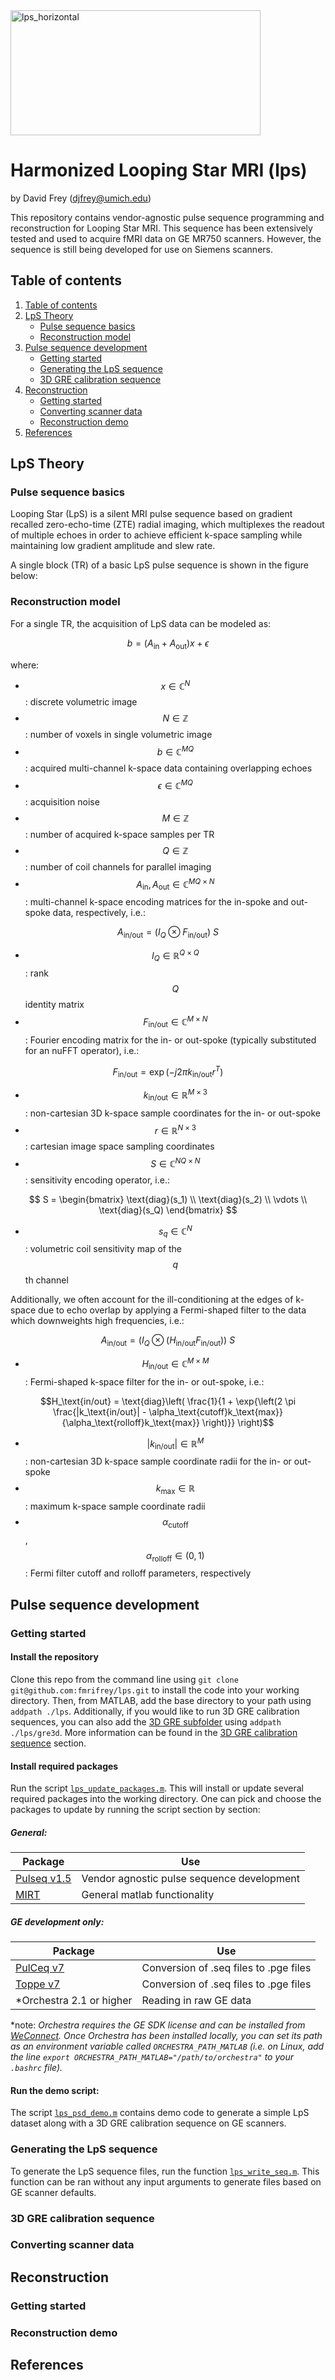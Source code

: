 <img width="400" height="200" alt="lps_horizontal" src="https://github.com/user-attachments/assets/6893530c-6f89-4567-ae8b-7f54092dfa1b" />

# Harmonized Looping Star MRI (lps)

by David Frey (djfrey@umich.edu)

This repository contains vendor-agnostic pulse sequence programming and reconstruction for Looping Star MRI. This sequence has been extensively tested and used to acquire fMRI data on GE MR750 scanners. However, the sequence is still being developed for use on Siemens scanners.

## Table of contents
1. [Table of contents](#table-of-contents)
2. [LpS Theory](#lps-theory)
   - [Pulse sequence basics](#pulse-sequence-basics)
   - [Reconstruction model](#reconstruction-model)
4. [Pulse sequence development](#pulse-sequence-development)
   - [Getting started](#getting-started)
   - [Generating the LpS sequence](#generating-the-lps-sequence)
   - [3D GRE calibration sequence](#3d-gre-calibration-sequence)
5. [Reconstruction](#reconstruction)
   - [Getting started](#getting-started)
   - [Converting scanner data](#converting-scanner-data)
   - [Reconstruction demo](#reconstruction-demo)
6. [References](#references)

## LpS Theory

### Pulse sequence basics
Looping Star (LpS) is a silent MRI pulse sequence based on gradient recalled zero-echo-time (ZTE) radial imaging, which multiplexes the readout of multiple echoes in order to achieve efficient k-space sampling while maintaining low gradient amplitude and slew rate.

A single block (TR) of a basic LpS pulse sequence is shown in the figure below:


### Reconstruction model

For a single TR, the acquisition of LpS data can be modeled as:

$$b = (A_\text{in} + A_\text{out}) x + \epsilon$$

where:
- $$x \in \mathbb{C}^N$$: discrete volumetric image
- $$N \in \mathbb{Z}$$: number of voxels in single volumetric image
- $$b \in \mathbb{C}^{MQ}$$: acquired multi-channel k-space data containing overlapping echoes
- $$\epsilon \in \mathbb{C}^{MQ}$$: acquisition noise
- $$M \in \mathbb{Z}$$: number of acquired k-space samples per TR
- $$Q \in \mathbb{Z}$$: number of coil channels for parallel imaging
- $$A_\text{in},A_\text{out} \in \mathbb{C}^{MQ \times N}$$: multi-channel k-space encoding matrices for the in-spoke and out-spoke data, respectively, i.e.:

$$A_\text{in/out} = (I_Q \otimes F_\text{in/out})\ S$$

- $$I_Q \in \mathbb{R}^{Q \times Q}$$: rank $$Q$$ identity matrix
- $$F_\text{in/out} \in \mathbb{C}^{M \times N}$$: Fourier encoding matrix for the in- or out-spoke (typically substituted for an nuFFT operator), i.e.:

$$F_\text{in/out} = \exp{ (-j 2 \pi k_\text{in/out} r^T ) }$$

- $$k_\text{in/out} \in \mathbb{R}^{M \times 3}$$: non-cartesian 3D k-space sample coordinates for the in- or out-spoke
- $$r \in \mathbb{R}^{N \times 3}$$: cartesian image space sampling coordinates
- $$S \in \mathbb{C}^{NQ \times N}$$: sensitivity encoding operator, i.e.:

$$
S = \begin{bmatrix}
   \text{diag}(s_1) \\
   \text{diag}(s_2) \\
   \vdots \\
   \text{diag}(s_Q)
   \end{bmatrix}
$$

- $$s_q \in \mathbb{C}^N$$: volumetric coil sensitivity map of the $$q$$ th channel

Additionally, we often account for the ill-conditioning at the edges of k-space due to echo overlap by applying a Fermi-shaped filter to the data which downweights high frequencies, i.e.:

$$A_\text{in/out} = (I_Q \otimes (H_\text{in/out} F_\text{in/out}))\ S$$

- $$H_\text{in/out} \in \mathbb{C}^{M \times M}$$: Fermi-shaped k-space filter for the in- or out-spoke, i.e.:

$$H_\text{in/out} = \text{diag}\left( \frac{1}{1 + \exp{\left(2 \pi \frac{|k_\text{in/out}| - \alpha_\text{cutoff}k_\text{max}}{\alpha_\text{rolloff}k_\text{max}} \right)}} \right)$$

- $$|k_\text{in/out}| \in \mathbb{R}^M$$: non-cartesian 3D k-space sample coordinate radii for the in- or out-spoke
- $$k_\text{max} \in \mathbb{R}$$: maximum k-space sample coordinate radii
- $$\alpha_\text{cutoff}$$, $$\alpha_\text{rolloff} \in (0,1)$$: Fermi filter cutoff and rolloff parameters, respectively

## Pulse sequence development

### Getting started

#### Install the repository
Clone this repo from the command line using `git clone git@github.com:fmrifrey/lps.git` to install the code into your working directory. Then, from MATLAB, add the base directory to your path using `addpath ./lps`. Additionally, if you would like to run 3D GRE calibration sequences, you can also add the [3D GRE subfolder](gre3d/) using `addpath ./lps/gre3d`. More information can be found in the [3D GRE calibration sequence](#3d-gre-calibration-sequence) section.

#### Install required packages
Run the script [`lps_update_packages.m`](lps_update_packages.m). This will install or update several required packages into the working directory. One can pick and choose the packages to update by running the script section by section:

##### General:
| Package | Use |
| --- | --- |
| [Pulseq v1.5](https://github.com/pulseq/pulseq) | Vendor agnostic pulse sequence development |
| [MIRT](https://github.com/JeffFessler/mirt) | General matlab functionality |

##### GE development only:
| Package | Use |
| --- | --- |
| [PulCeq v7](https://github.com/HarmonizedMRI/PulCeq/tree/tv7) | Conversion of .seq files to .pge files |
| [Toppe v7](https://github.com/toppeMRI/toppe/tree/develop) | Conversion of .seq files to .pge files |
| \*Orchestra 2.1 or higher | Reading in raw GE data |

\*note: <i>Orchestra requires the GE SDK license and can be installed from [WeConnect](https://weconnect.gehealthcare.com/s/feed/0D53a00008pQ1Q8CAK). Once Orchestra has been installed locally, you can set its path as an environment variable called `ORCHESTRA_PATH_MATLAB` (i.e. on Linux, add the line `export ORCHESTRA_PATH_MATLAB="/path/to/orchestra"` to your `.bashrc` file).</i>

#### Run the demo script:
The script [`lps_psd_demo.m`](lps_psd_demo.m) contains demo code to generate a simple LpS dataset along with a 3D GRE calibration sequence on GE scanners.

### Generating the LpS sequence

To generate the LpS sequence files, run the function [`lps_write_seq.m`](lps_write_seq.m). This function can be ran without any input arguments to generate files based on GE scanner defaults.

### 3D GRE calibration sequence

### Converting scanner data

## Reconstruction

### Getting started

### Reconstruction demo

## References
